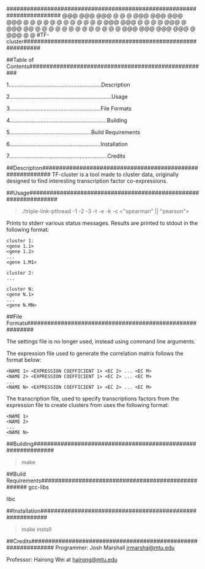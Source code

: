 ########################################################################
@@@  @@@       @@@  @    @ @  @@@  @@@  @@@  @@@
 @   @         @    @    @ @  @     @   @    @ @
 @   @@@  @@@  @    @    @ @  @@@   @   @@@  @@
 @   @         @    @    @ @    @   @   @    @ @
 @   @         @@@  @@@  @@@  @@@   @   @@@  @ @
#TF-cluster#############################################################

##Table of Contents#####################################################

1............................................................Description

2..................................................................Usage

3...........................................................File Formats

4...............................................................Building

5.....................................................Build Requirements

6...........................................................Installation

7................................................................Credits

##Description###########################################################
TF-cluster is a tool made to cluster data, originally designed to find
interesting transcription factor co-expressions.

##Usage#################################################################
> ./triple-link-pthread -1 <FLOAT> -2 <FLOAT> -3 <FLOAT> -t <FILE PATH>
> -e <FILE PATH> -k <INTEGER> -c <"spearman" || "pearson"> 

Prints to stderr various status messages.  Results are printed to stdout
in the following format:
```
cluster 1:
<gene 1.1>
<gene 1.2>
...
<gene 1.M1>

cluster 2:
...

cluster N:
<gene N.1>
...
<gene N.MN>
```

##File Formats##########################################################

The settings file is no longer used, instead using command line 
arguments.

The expression file used to generate the correlation matrix follows the
format below:
```
<NAME 1> <EXPRESSION COEFFICIENT 1> <EC 2> ... <EC M>
<NAME 2> <EXPRESSION COEFFICIENT 1> <EC 2> ... <EC M>
...
<NAME N> <EXPRESSION COEFFICIENT 1> <EC 2> ... <EC M>
```

The transcription file, used to specify transcriptions factors from the
expression file to create clusters from uses the following format:
```
<NAME 1>
<NAME 2>
...
<NAME N>
```

##Building##############################################################
> make

##Build Requirements####################################################
gcc-libs

libc

##Installation##########################################################
> make install

##Credits###############################################################
Programmer: Josh Marshall <jrmarsha@mtu.edu>

Professor:  Hairong Wei at hairong@mtu.edu
